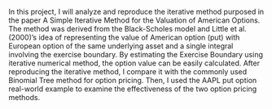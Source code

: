 In this project, I will analyze and reproduce the iterative method purposed in the paper A Simple Iterative Method for the Valuation of American Options. The method was derived from the Black-Scholes model and Little et al. (2000)’s idea of representing the value of American option (put) with European option of the same underlying asset and a single integral involving the exercise boundary. By estimating the Exercise Boundary using iterative numerical method, the option value can be easily calculated.
After reproducing the iterative method, I compare it with the commonly used Binomial Tree method for option pricing. Then, I used the AAPL put option real-world example to examine the effectiveness of the two option pricing methods.

